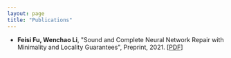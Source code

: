 ```yaml
---
layout: page
title: "Publications"
---
```


* **Feisi Fu, Wenchao Li**, "Sound and Complete Neural Network Repair with Minimality and Locality Guarantees", Preprint, 2021. [<a href="https://arxiv.org/abs/2110.07682" target="_blank">PDF</a>]
